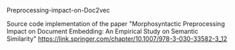 Preprocessing-impact-on-Doc2vec

Source code implementation of the paper "Morphosyntactic Preprocessing Impact on Document Embedding: An Empirical Study on Semantic Similarity"
https://link.springer.com/chapter/10.1007/978-3-030-33582-3_12
